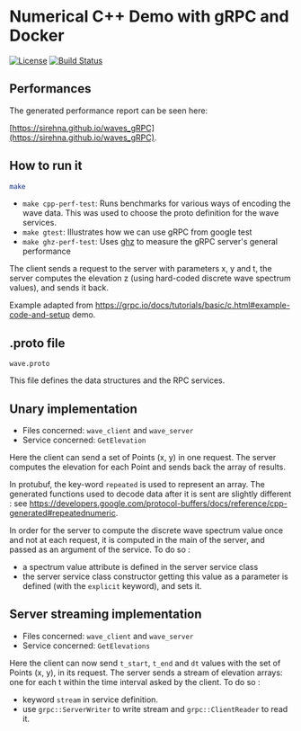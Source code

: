 # Numerical C++ Demo with gRPC and Docker

[![License](https://img.shields.io/badge/License-EPL%202.0-blue.svg)](https://opensource.org/licenses/EPL-2.0)
[![Build Status](https://travis-ci.org/sirehna/waves_gRPC.svg?branch=master)](https://travis-ci.org/sirehna/waves_gRPC)

## Performances

The generated performance report can be seen here:

[https://sirehna.github.io/waves_gRPC](https://sirehna.github.io/waves_gRPC).

## How to run it

```bash
make
```

- `make cpp-perf-test`: Runs benchmarks for various ways of encoding the wave data. This was used to choose the proto definition for the wave services.
- `make gtest`: Illustrates how we can use gRPC from google test
- `make ghz-perf-test`: Uses [ghz](https://github.com/bojand/ghz) to measure the gRPC server's general performance


The client sends a request to the server with parameters x, y and t, the server computes the elevation z (using hard-coded discrete wave spectrum values), and sends it back.

Example adapted from https://grpc.io/docs/tutorials/basic/c.html#example-code-and-setup demo.

## .proto file
`wave.proto`

This file defines the data structures and the RPC services.

## Unary implementation
- Files concerned: `wave_client` and `wave_server`
- Service concerned: `GetElevation`

Here the client can send a set of Points (x, y) in one request. The server computes the elevation for each Point and sends back the array of results.

In protubuf, the key-word `repeated` is used to represent an array. The generated functions used to decode data after it is sent are slightly different : see https://developers.google.com/protocol-buffers/docs/reference/cpp-generated#repeatednumeric.

In order for the server to compute the discrete wave spectrum value once and not at each request, it is computed in the main of the server, and passed as an argument of the service.
To do so :
- a spectrum value attribute is defined in the server service class
- the server service class constructor getting this value as a parameter is defined (with the `explicit` keyword), and sets it.

## Server streaming implementation
- Files concerned: `wave_client` and `wave_server`
- Service concerned: `GetElevations`

Here the client can now send `t_start`, `t_end` and `dt` values with the set of Points (x, y), in its request. The server sends a stream of elevation arrays: one for each t within the time interval asked by the client.
To do so :
- keyword `stream` in service definition.
- use `grpc::ServerWriter` to write stream and `grpc::ClientReader` to read it.


